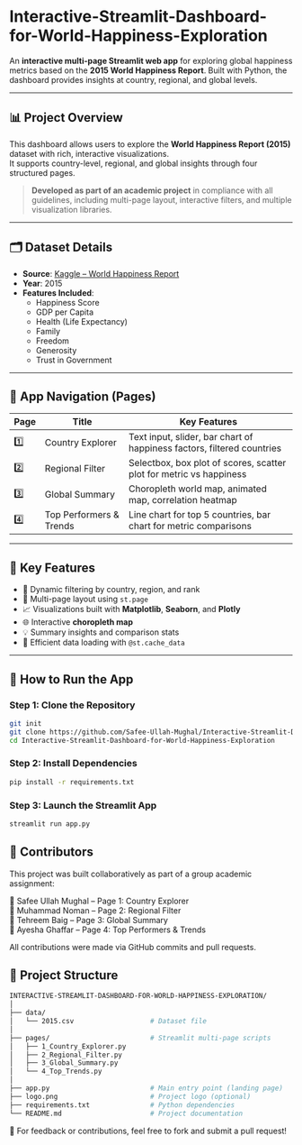 # Interactive-Streamlit-Dashboard-for-World-Happiness-Exploration

An **interactive multi-page Streamlit web app** for exploring global happiness metrics based on the **2015 World Happiness Report**. Built with Python, the dashboard provides insights at country, regional, and global levels.

---

## 📊 Project Overview

This dashboard allows users to explore the **World Happiness Report (2015)** dataset with rich, interactive visualizations.  
It supports country-level, regional, and global insights through four structured pages.

> **Developed as part of an academic project** in compliance with all guidelines, including multi-page layout, interactive filters, and multiple visualization libraries.

---

## 🗂️ Dataset Details

- **Source**: [Kaggle – World Happiness Report](https://www.kaggle.com/datasets/unsdsn/world-happiness)
- **Year**: 2015
- **Features Included**:
  - Happiness Score  
  - GDP per Capita  
  - Health (Life Expectancy)  
  - Family  
  - Freedom  
  - Generosity  
  - Trust in Government  

---

## 🧭 App Navigation (Pages)

| Page | Title                     | Key Features                                                                 |
|------|---------------------------|------------------------------------------------------------------------------|
| 1️⃣   | Country Explorer          | Text input, slider, bar chart of happiness factors, filtered countries       |
| 2️⃣   | Regional Filter           | Selectbox, box plot of scores, scatter plot for metric vs happiness          |
| 3️⃣   | Global Summary            | Choropleth world map, animated map, correlation heatmap                      |
| 4️⃣   | Top Performers & Trends  | Line chart for top 5 countries, bar chart for metric comparisons             |

---

## 🎯 Key Features

- 🔄 Dynamic filtering by country, region, and rank  
- 🧩 Multi-page layout using `st.page`  
- 📈 Visualizations built with **Matplotlib**, **Seaborn**, and **Plotly**  
- 🌐 Interactive **choropleth map**  
- 💡 Summary insights and comparison stats  
- 💾 Efficient data loading with `@st.cache_data`  

---

## 🧪 How to Run the App

### Step 1: Clone the Repository
```bash
git init
git clone https://github.com/Safee-Ullah-Mughal/Interactive-Streamlit-Dashboard-for-World-Happiness-Exploration
cd Interactive-Streamlit-Dashboard-for-World-Happiness-Exploration
```
### Step 2: Install Dependencies
```bash
pip install -r requirements.txt
```
### Step 3: Launch the Streamlit App
```bash
streamlit run app.py
```

## 👥 Contributors
This project was built collaboratively as part of a group academic assignment:

🧑 Safee Ullah Mughal – Page 1: Country Explorer
<br>
🧑 Muhammad Noman – Page 2: Regional Filter
<br>
🧑 Tehreem Baig – Page 3: Global Summary
<br>
🧑 Ayesha Ghaffar – Page 4: Top Performers & Trends

All contributions were made via GitHub commits and pull requests.

## 📁 Project Structure

```bash
INTERACTIVE-STREAMLIT-DASHBOARD-FOR-WORLD-HAPPINESS-EXPLORATION/
│
├── data/
│   └── 2015.csv                   # Dataset file
│
├── pages/                         # Streamlit multi-page scripts
│   ├── 1_Country_Explorer.py
│   ├── 2_Regional_Filter.py
│   ├── 3_Global_Summary.py
│   └── 4_Top_Trends.py
│
├── app.py                         # Main entry point (landing page)
├── logo.png                       # Project logo (optional)
├── requirements.txt               # Python dependencies
└── README.md                      # Project documentation
```

💬 For feedback or contributions, feel free to fork and submit a pull request!
